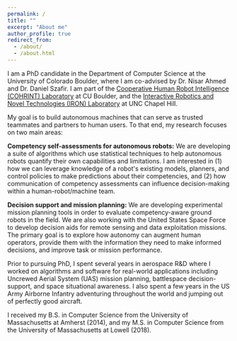 ```yaml
---
permalink: /
title: ""
excerpt: "About me"
author_profile: true
redirect_from: 
  - /about/
  - /about.html
---
```


I am a PhD candidate in the Department of Computer Science at the University of Colorado Boulder, where I am co-advised by Dr.
Nisar Ahmed and Dr. Daniel Szafir. I am part of the [Cooperative Human Robot Intelligence (COHRINT) Laboratory](https://cohrint.info/)
at CU Boulder, and the [Interactive Robotics and Novel Technologies (IRON) Laboratory](http://iron-lab.org/) at UNC Chapel Hill.

My goal is to build autonomous machines that can serve as trusted teammates and partners to human users. To that end, my research
focuses on two main areas:

<b>Competency self-assessments for autonomous robots:</b> We are developing a suite of algorithms which use
statistical techniques to help autonomous robots quantify their own capabilities and limitations. I am interested in (1)
how we can leverage knowledge of a robot's existing models, planners, and control policies to make predictions about
their competencies, and (2) how communication of competency assessments can influence decision-making within a
human-robot/machine team.

<b>Decision support and mission planning:</b> We are developing experimental mission planning tools in order to
evaluate competency-aware ground robots in the field. We are also working with the United States Space Force to develop
decision aids for remote sensing and data exploitation missions. The primary goal is to explore how autonomy
can augment human operators, provide them with the information they need to make informed decisions, and improve task or
mission performance.

Prior to pursuing PhD, I spent several years in aerospace R&D where I worked on algorithms and software for
real-world applications including Uncrewed Aerial System (UAS) mission planning, battlespace decision-support, and
space situational awareness. I also spent a few years in the US Army Airborne Infantry adventuring throughout the
world and jumping out of perfectly good aircraft.

I received my B.S. in Computer Science from the University of Massachusetts at Amherst (2014), and my M.S. in Computer
Science from the University of Massachusetts at Lowell (2018).
